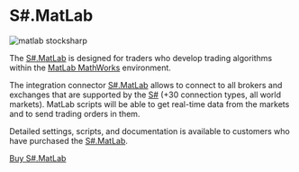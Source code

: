 # S\#.MatLab

![matlab stocksharp](~/images/matlab_stocksharp.png)

The [S\#.MatLab](MatLab.md) is designed for traders who develop trading algorithms within the [MatLab MathWorks](https://www.mathworks.com/) environment. 

The integration connector [S\#.MatLab](MatLab.md) allows to connect to all brokers and exchanges that are supported by the [S\#](StockSharpAbout.md) (+30 connection types, all world markets). MatLab scripts will be able to get real\-time data from the markets and to send trading orders in them. 

Detailed settings, scripts, and documentation is available to customers who have purchased the [S\#.MatLab](MatLab.md). 

[Buy S\#.MatLab](https://stocksharp.com/products/pricing/#matlab)
